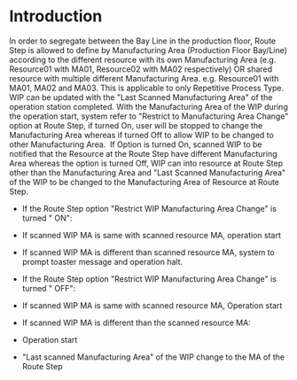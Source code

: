 # Introduction

In order to segregate between the Bay Line in the production floor, Route Step is allowed to define by Manufacturing Area (Production Floor Bay/Line) according to the different resource with its own Manufacturing Area (e.g. Resource01 with MA01, Resource02 with MA02 respectively) OR shared resource with multiple different Manufacturing Area. e.g. Resource01 with MA01, MA02 and MA03. This is applicable to only Repetitive Process Type.
WIP can be updated with the "Last Scanned Manufacturing Area" of the operation station completed. With the Manufacturing Area of the WIP during the operation start, system refer to "Restrict to Manufacturing Area Change" option at Route Step, if turned On, user will be stopped to change the Manufacturing Area whereas if turned Off to allow WIP to be changed to other Manufacturing Area. 
If Option is turned On, scanned WIP to be notified that the Resource at the Route Step have different Manufacturing Area whereas the option is turned Off, WIP can into resource at Route Step other than the Manufacturing Area and "Last Scanned Manufacturing Area" of the WIP to be changed to the Manufacturing Area of Resource at Route Step.

- If the Route Step option "Restrict WIP Manufacturing Area Change" is turned "
ON":
- If scanned WIP MA is same with scanned resource MA, operation start

- If scanned WIP MA is different than scanned resource MA, system to prompt toaster message and operation halt.

- If the Route Step option "Restrict WIP Manufacturing Area Change" is turned "
OFF":
- If scanned WIP MA is same with scanned resource MA, Operation start

- If scanned WIP MA is different than the scanned resource MA:

- Operation start

- "Last scanned Manufacturing Area" of the WIP change to the MA of the Route Step
